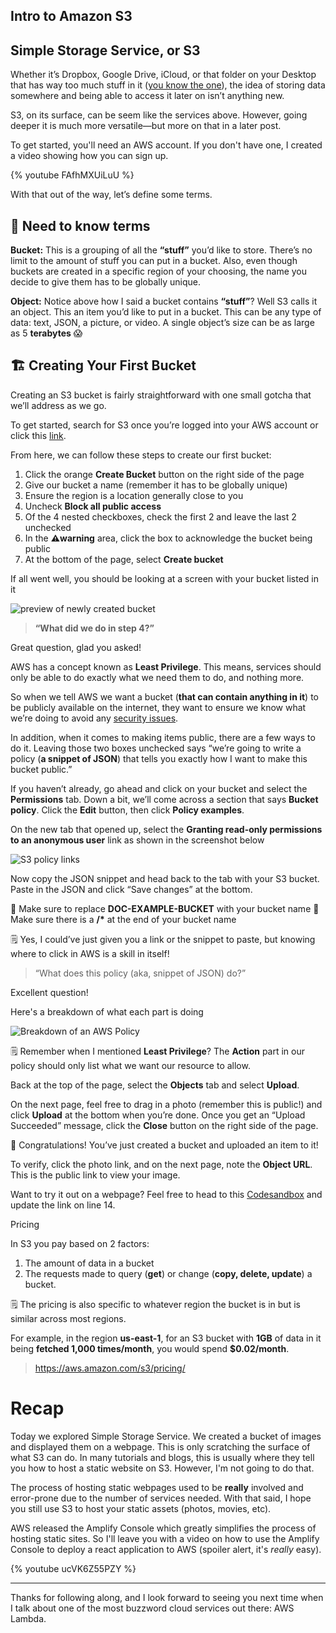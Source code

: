 ## Intro to Amazon S3


## Simple Storage Service, or S3

Whether it’s Dropbox, Google Drive, iCloud, or that folder on your Desktop that has way too much stuff in it ([you know the one](https://twitter.com/kvlly/status/1207515539448446977?s=20)), the idea of storing data somewhere and being able to access it later on isn’t anything new.

S3, on its surface, can be seem like the services above. However, going deeper it is much more versatile—but more on that in a later post.

To get started, you'll need an AWS account. If you don't have one, I created a video showing how you can sign up.

{% youtube FAfhMXUiLuU %}


With that out of the way, let’s define some terms.

## 📖 Need to know terms

**Bucket:** This is a grouping of all the __“stuff”__ you’d like to store. There’s no limit to the amount of stuff you can put in a bucket. Also, even though buckets are created in a specific region of your choosing, the name you decide to give them has to be globally unique.

**Object:** Notice above how I said a bucket contains __“stuff”__? Well S3 calls it an object. This an item you’d like to put in a bucket. This can be any type of data: text, JSON, a picture, or video. A single object’s size can be as large as 5 **terabytes** 😱

## 🏗️ Creating Your First Bucket

Creating an S3 bucket is fairly straightforward with one small gotcha that we’ll address as we go. 

To get started, search for S3 once you’re logged into your AWS account or click this [link](https://s3.console.aws.amazon.com/s3/home).

From here, we can follow these steps to create our first bucket:

1. Click the orange **Create Bucket** button on the right side of the page
2. Give our bucket a name (remember it has to be globally unique)
3. Ensure the region is a location generally close to you
4. Uncheck **Block all public access** 
  1. Of the 4 nested checkboxes, check the first 2 and leave the last 2 unchecked
  2. In the **⚠️warning** area, click the box to acknowledge the bucket being public
5. At the bottom of the page, select **Create bucket**

If all went well, you should be looking at a screen with your bucket listed in it

![preview of newly created bucket](https://cdn.hashnode.com/res/hashnode/image/upload/v1628995671720/mlA31nG_H.png)

> __**“What did we do in step 4?”**__

Great question, glad you asked!

AWS has a concept known as **Least Privilege**. This means, services should only be able to do exactly what we need them to do, and nothing more. 

So when we tell AWS we want a bucket (__that can contain **anything** in it__) to be publicly available on the internet, they want to ensure we know what we’re doing to avoid any [security issues](https://www.computerweekly.com/news/252476870/Exposed-AWS-buckets-again-implicated-in-multiple-data-leaks).

In addition, when it comes to making items public, there are a few ways to do it. Leaving those two boxes unchecked says “we’re going to write a policy (__a snippet of JSON__) that tells you exactly how I want to make this bucket public.”

If you haven’t already, go ahead and click on your bucket and select the **Permissions** tab. Down a bit, we’ll come across a section that says **Bucket policy**. Click the **Edit** button, then click **Policy examples**. 

On the new tab that opened up, select the **Granting read-only permissions to an anonymous user** link as shown in the screenshot below

![S3 policy links](https://cdn.hashnode.com/res/hashnode/image/upload/v1628995673531/K2sFHada-.png)


Now copy the JSON snippet and head back to the tab with your S3 bucket. Paste in the JSON and click “Save changes” at the bottom.

🚨 Make sure to replace **DOC-EXAMPLE-BUCKET** with your bucket name
🚨 Make sure there is a __/*__ at the end of your bucket name 

🗒️ Yes, I could’ve just given you a link or the snippet to paste, but knowing where to click in AWS is a skill in itself!

> “What does this policy (aka, snippet of JSON) do?”

Excellent question! 

Here's a breakdown of what each part is doing

![Breakdown of an AWS Policy](https://cdn.hashnode.com/res/hashnode/image/upload/v1628995675525/D-3VKg3QJ.png)

🗒️ Remember when I mentioned __Least Privilege__? The **Action** part in our policy should only list what we want our resource to allow.

Back at the top of the page, select the **Objects** tab and select **Upload**. 

On the next page, feel free to drag in a photo (remember this is public!) and click **Upload** at the bottom when you’re done. Once you get an “Upload Succeeded” message, click the **Close** button on the right side of the page.

🎉 Congratulations! You’ve just created a bucket and uploaded an item to it! 

To verify, click the photo link, and on the next page, note the **Object URL**. This is the public link to view your image.

Want to try it out on a webpage? Feel free to head to this [Codesandbox](https://codesandbox.io/s/hardcore-swirles-624bk?file=/index.html) and update the link on line 14.

Pricing

In S3 you pay based on 2 factors:

1. The amount of data in a bucket
2. The requests made to query (__get__) or change (__copy, delete, update__) a bucket.

🗒️ The pricing is also specific to whatever region the bucket is in but is similar across most regions.

For example, in the region __us-east-1__, for an S3 bucket with __1GB__ of data in it being __fetched 1,000 times/month__, you would spend __$0.02/month__.

> https://aws.amazon.com/s3/pricing/

# Recap

Today we explored Simple Storage Service. We created a bucket of images and displayed them on a webpage. This is only scratching the surface of what S3 can do.
In many tutorials and blogs, this is usually where they tell you how to host a static website on S3. However, I'm not going to do that. 

The process of hosting static webpages used to be __really__ involved and error-prone due to the number of services needed. 
With that said, I hope you still use S3 to host your static assets (photos, movies, etc). 

AWS released the Amplify Console which greatly simplifies the process of hosting static sites. So I'll leave you with a video on how to use the Amplify Console to deploy a react application to AWS (spoiler alert, it's _really_ easy).

{% youtube ucVK6Z55PZY %}

---

Thanks for following along, and I look forward to seeing you next time when I talk about one of the most buzzword cloud services out there: AWS Lambda.